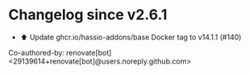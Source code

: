 # Changelog since v2.6.1
- ⬆️ Update ghcr.io/hassio-addons/base Docker tag to v14.1.1 (#140)

Co-authored-by: renovate[bot] <29139614+renovate[bot]@users.noreply.github.com> 
